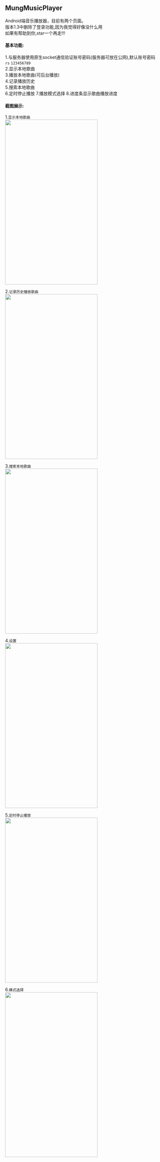 ## MungMusicPlayer
Android端音乐播放器，目前有两个页面。  
版本1.3中删除了登录功能,因为我觉得好像没什么用  
如果有帮助到你,star一个再走!!!
#### 基本功能:  
1.与服务器使用原生socket通信验证账号密码(服务器可放在公网),默认账号密码 `rs`  `123456789`  
2.显示本地歌曲  
3.播放本地歌曲(可后台播放)  
4.记录播放历史  
5.搜索本地歌曲  
6.定时停止播放
7.播放模式选择
8.进度条显示歌曲播放进度
#### 截图展示:
1.`显示本地歌曲`  
<img src="https://github.com/Lvdou-Jack/AndroidMusicPlayer/raw/master/MyFiles/picture/截图/Version1.3/display.png" height = 533 width = 300>  

2.`记录历史播放歌曲`  
<img src="https://github.com/Lvdou-Jack/AndroidMusicPlayer/raw/master/MyFiles/picture/截图/Version1.3/playHistory.png" height = 533 width = 300>  

3.`搜索本地歌曲`  
<img src="https://github.com/Lvdou-Jack/AndroidMusicPlayer/raw/master/MyFiles/picture/截图/Version1.3/searchMusic.png" height = 533 width = 300>  

4.`设置`  
<img src="https://github.com/Lvdou-Jack/AndroidMusicPlayer/raw/master/MyFiles/picture/截图/Version1.3/setting.png" height = 533 width = 300>  

5.`定时停止播放`  
<img src="https://github.com/Lvdou-Jack/AndroidMusicPlayer/raw/master/MyFiles/picture/截图/Version1.3/automaticStop.png" height = 533 width = 300>  

6.`模式选择`  
<img src="https://github.com/Lvdou-Jack/AndroidMusicPlayer/raw/master/MyFiles/picture/截图/Version1.3/playMode.png" height = 533 width = 300>  
